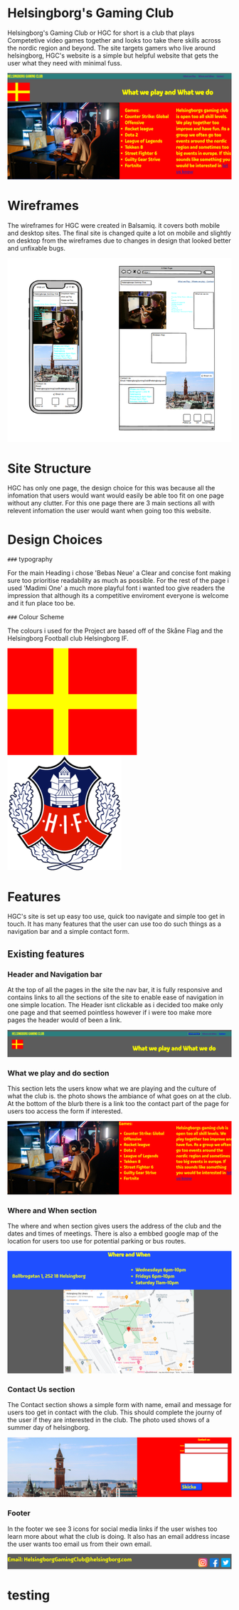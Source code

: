 # Helsingborg's Gaming Club

Helsingborg's Gaming Club or HGC for short is a club that plays Competetive video games together and looks too take there skills across the nordic region and beyond.
The site targets gamers who live around helsingborg, HGC's website is a simple but helpful website that gets the user what they need with minimal fuss.

![Alt text](assets/photos/hgcfrontpage.png)

# Wireframes

The wireframes for HGC were created in Balsamiq. it covers both mobile and desktop sites. The final site is changed quite a lot on mobile and slightly on desktop from the wireframes due to changes in design that looked better and unfixable bugs.

![Alt text](assets/photos/wireframe.png)

# Site Structure

HGC has only one page, the design choice for this was because all the infomation that users would want would easily be able too fit on one page without any clutter. For this one page there are 3 main sections all with relevent infomation the user would want when going too this website.

# Design Choices
`###` typography    

For the main Heading i chose 'Bebas Neue' a Clear and concise font making sure too prioritise readability as much as possible. For the rest of the page i used 'Madimi One' a much more playful font i wanted too give readers the impression that although its a competitive enviroment everyone is welcome and it fun place too be.

`###` Colour Scheme

The colours i used for the Project are based off of the Skåne Flag and the Helsingborg Football club Helsingborg IF.

![Alt text](assets/photos/skaneflagsmall.png) ![Alt text](assets/photos/HIFLOGO.png)

# Features

HGC's site is set up easy too use, quick too navigate and simple too get in touch. It has many features that the user can use too do such things as a navigation bar and a simple contact form.

## Existing features
 
### Header and Navigation bar

At the top of all the pages in the site the nav bar, it is fully responsive and contains links to all the sections of the site to enable ease of navigation in one simple location.
The Header isnt clickable as i decided too make only one page and that seemed pointless however if i were too make more pages the header would of been a link.

![Alt text](assets/photos/navigationpreview.png)

### What we play and do section

This section lets the users know what we are playing and the culture of what the club is. 
the photo shows the ambiance of what goes on at the club.
At the bottom of the blurb there is a link too the contact part of the page for users too access the form if interested.

![Alt text](assets/photos/whatwedo.png)

### Where and When section

The where and when section gives users the address of the club and the dates and times of meetings.
There is also a embbed google map of the location for users too use for potential parking or bus routes.

![Alt text](assets/photos/whereandwhen.png)

### Contact Us section

The Contact section shows a simple form with name, email and message for users too get in contact with the club.
This should complete the journy of the user if they are interested in the club.
The photo used shows of a summer day of helsingborg.

![Alt text](assets/photos/contactus.png)

### Footer

In the footer we see 3 icons for social media links if the user wishes too learn more about what the club is doing.
It also has an email address incase the user wants too email us from their own email.

![Alt text](assets/photos/footer.png)

# testing


